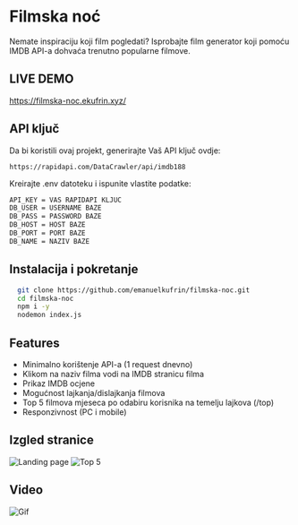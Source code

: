 
# Filmska noć

Nemate inspiraciju koji film pogledati? Isprobajte film generator koji pomoću IMDB API-a dohvaća trenutno popularne filmove.


## LIVE DEMO
https://filmska-noc.ekufrin.xyz/



## API ključ

Da bi koristili ovaj projekt, generirajte Vaš API ključ ovdje:

`https://rapidapi.com/DataCrawler/api/imdb188`

Kreirajte .env datoteku i ispunite vlastite podatke:
```bash
API_KEY = VAS RAPIDAPI KLJUC
DB_USER = USERNAME BAZE
DB_PASS = PASSWORD BAZE
DB_HOST = HOST BAZE
DB_PORT = PORT BAZE
DB_NAME = NAZIV BAZE
```


## Instalacija i pokretanje

```bash
  git clone https://github.com/emanuelkufrin/filmska-noc.git
  cd filmska-noc
  npm i -y
  nodemon index.js
```
    
## Features

- Minimalno korištenje API-a (1 request dnevno)
- Klikom na naziv filma vodi na IMDB stranicu filma
- Prikaz IMDB ocjene
- Mogućnost lajkanja/dislajkanja filmova
- Top 5 filmova mjeseca po odabiru korisnika na temelju lajkova (/top)
- Responzivnost (PC i mobile)


## Izgled stranice

![Landing page](https://raw.githubusercontent.com/emanuelkufrin/filmska-noc/37635a0f95f91aa6a467a2d6ff73c648ef2be005/screenshot_1.png)
![Top 5](https://raw.githubusercontent.com/emanuelkufrin/filmska-noc/37635a0f95f91aa6a467a2d6ff73c648ef2be005/screenshot_2.png)

## Video
![Gif](https://raw.githubusercontent.com/emanuelkufrin/filmska-noc/main/showcase.gif)
